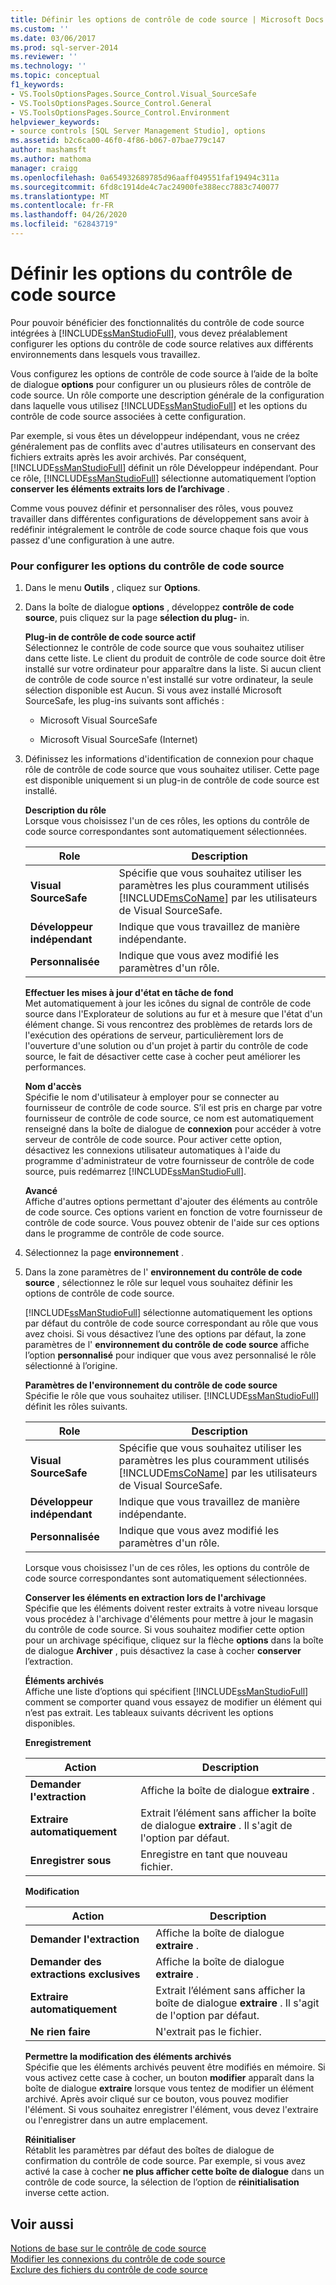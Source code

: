 ```yaml
---
title: Définir les options de contrôle de code source | Microsoft Docs
ms.custom: ''
ms.date: 03/06/2017
ms.prod: sql-server-2014
ms.reviewer: ''
ms.technology: ''
ms.topic: conceptual
f1_keywords:
- VS.ToolsOptionsPages.Source_Control.Visual_SourceSafe
- VS.ToolsOptionsPages.Source_Control.General
- VS.ToolsOptionsPages.Source_Control.Environment
helpviewer_keywords:
- source controls [SQL Server Management Studio], options
ms.assetid: b2c6ca00-46f0-4f86-b067-07bae779c147
author: mashamsft
ms.author: mathoma
manager: craigg
ms.openlocfilehash: 0a654932689785d96aaff049551faf19494c311a
ms.sourcegitcommit: 6fd8c1914de4c7ac24900fe388ecc7883c740077
ms.translationtype: MT
ms.contentlocale: fr-FR
ms.lasthandoff: 04/26/2020
ms.locfileid: "62843719"
---
```

# <a name="set-source-control-options"></a>Définir les options du contrôle de code source
  Pour pouvoir bénéficier des fonctionnalités du contrôle de code source intégrées à [!INCLUDE[ssManStudioFull](../includes/ssmanstudiofull-md.md)], vous devez préalablement configurer les options du contrôle de code source relatives aux différents environnements dans lesquels vous travaillez.  
  
 Vous configurez les options de contrôle de code source à l’aide de la boîte de dialogue **options** pour configurer un ou plusieurs rôles de contrôle de code source. Un rôle comporte une description générale de la configuration dans laquelle vous utilisez [!INCLUDE[ssManStudioFull](../includes/ssmanstudiofull-md.md)] et les options du contrôle de code source associées à cette configuration.  
  
 Par exemple, si vous êtes un développeur indépendant, vous ne créez généralement pas de conflits avec d'autres utilisateurs en conservant des fichiers extraits après les avoir archivés. Par conséquent, [!INCLUDE[ssManStudioFull](../includes/ssmanstudiofull-md.md)] définit un rôle Développeur indépendant. Pour ce rôle, [!INCLUDE[ssManStudioFull](../includes/ssmanstudiofull-md.md)] sélectionne automatiquement l’option **conserver les éléments extraits lors de l’archivage** .  
  
 Comme vous pouvez définir et personnaliser des rôles, vous pouvez travailler dans différentes configurations de développement sans avoir à redéfinir intégralement le contrôle de code source chaque fois que vous passez d'une configuration à une autre.  
  
### <a name="to-set-source-control-options"></a>Pour configurer les options du contrôle de code source  
  
1.  Dans le menu **Outils** , cliquez sur **Options**.  
  
2.  Dans la boîte de dialogue **options** , développez **contrôle de code source**, puis cliquez sur la page **sélection du plug-** in.  
  
     **Plug-in de contrôle de code source actif**  
     Sélectionnez le contrôle de code source que vous souhaitez utiliser dans cette liste. Le client du produit de contrôle de code source doit être installé sur votre ordinateur pour apparaître dans la liste. Si aucun client de contrôle de code source n'est installé sur votre ordinateur, la seule sélection disponible est Aucun. Si vous avez installé Microsoft SourceSafe, les plug-ins suivants sont affichés :  
  
    -   Microsoft Visual SourceSafe  
  
    -   Microsoft Visual SourceSafe (Internet)  
  
3.  Définissez les informations d'identification de connexion pour chaque rôle de contrôle de code source que vous souhaitez utiliser. Cette page est disponible uniquement si un plug-in de contrôle de code source est installé.  
  
     **Description du rôle**  
     Lorsque vous choisissez l'un de ces rôles, les options du contrôle de code source correspondantes sont automatiquement sélectionnées.  
  
    |Role|Description|  
    |----------|-----------------|  
    |**Visual SourceSafe**|Spécifie que vous souhaitez utiliser les paramètres les plus couramment utilisés [!INCLUDE[msCoName](../includes/msconame-md.md)] par les utilisateurs de Visual SourceSafe.|  
    |**Développeur indépendant**|Indique que vous travaillez de manière indépendante.|  
    |**Personnalisée**|Indique que vous avez modifié les paramètres d'un rôle.|  
  
     **Effectuer les mises à jour d'état en tâche de fond**  
     Met automatiquement à jour les icônes du signal de contrôle de code source dans l'Explorateur de solutions au fur et à mesure que l'état d'un élément change. Si vous rencontrez des problèmes de retards lors de l'exécution des opérations de serveur, particulièrement lors de l'ouverture d'une solution ou d'un projet à partir du contrôle de code source, le fait de désactiver cette case à cocher peut améliorer les performances.  
  
     **Nom d'accès**  
     Spécifie le nom d'utilisateur à employer pour se connecter au fournisseur de contrôle de code source. S’il est pris en charge par votre fournisseur de contrôle de code source, ce nom est automatiquement renseigné dans la boîte de dialogue de **connexion** pour accéder à votre serveur de contrôle de code source. Pour activer cette option, désactivez les connexions utilisateur automatiques à l'aide du programme d'administrateur de votre fournisseur de contrôle de code source, puis redémarrez [!INCLUDE[ssManStudioFull](../includes/ssmanstudiofull-md.md)].  
  
     **Avancé**  
     Affiche d'autres options permettant d'ajouter des éléments au contrôle de code source. Ces options varient en fonction de votre fournisseur de contrôle de code source. Vous pouvez obtenir de l'aide sur ces options dans le programme de contrôle de code source.  
  
4.  Sélectionnez la page **environnement** .  
  
5.  Dans la zone paramètres de l' **environnement du contrôle de code source** , sélectionnez le rôle sur lequel vous souhaitez définir les options de contrôle de code source.  
  
     [!INCLUDE[ssManStudioFull](../includes/ssmanstudiofull-md.md)] sélectionne automatiquement les options par défaut du contrôle de code source correspondant au rôle que vous avez choisi. Si vous désactivez l’une des options par défaut, la zone paramètres de l' **environnement du contrôle de code source** affiche l’option **personnalisé** pour indiquer que vous avez personnalisé le rôle sélectionné à l’origine.  
  
     **Paramètres de l'environnement du contrôle de code source**  
     Spécifie le rôle que vous souhaitez utiliser. [!INCLUDE[ssManStudioFull](../includes/ssmanstudiofull-md.md)] définit les rôles suivants.  
  
    |Role|Description|  
    |----------|-----------------|  
    |**Visual SourceSafe**|Spécifie que vous souhaitez utiliser les paramètres les plus couramment utilisés [!INCLUDE[msCoName](../includes/msconame-md.md)] par les utilisateurs de Visual SourceSafe.|  
    |**Développeur indépendant**|Indique que vous travaillez de manière indépendante.|  
    |**Personnalisée**|Indique que vous avez modifié les paramètres d'un rôle.|  
  
     Lorsque vous choisissez l'un de ces rôles, les options du contrôle de code source correspondantes sont automatiquement sélectionnées.  
  
     **Conserver les éléments en extraction lors de l'archivage**  
     Spécifie que les éléments doivent rester extraits à votre niveau lorsque vous procédez à l'archivage d'éléments pour mettre à jour le magasin du contrôle de code source. Si vous souhaitez modifier cette option pour un archivage spécifique, cliquez sur la flèche **options** dans la boîte de dialogue **Archiver** , puis désactivez la case à cocher **conserver** l’extraction.  
  
     **Éléments archivés**  
     Affiche une liste d’options qui spécifient [!INCLUDE[ssManStudioFull](../includes/ssmanstudiofull-md.md)] comment se comporter quand vous essayez de modifier un élément qui n’est pas extrait. Les tableaux suivants décrivent les options disponibles.  
  
     **Enregistrement**  
  
    |Action|Description|  
    |------------|-----------------|  
    |**Demander l'extraction**|Affiche la boîte de dialogue **extraire** .|  
    |**Extraire automatiquement**|Extrait l’élément sans afficher la boîte de dialogue **extraire** . Il s'agit de l'option par défaut.|  
    |**Enregistrer sous**|Enregistre en tant que nouveau fichier.|  
  
     **Modification**  
  
    |Action|Description|  
    |------------|-----------------|  
    |**Demander l'extraction**|Affiche la boîte de dialogue **extraire** .|  
    |**Demander des extractions exclusives**|Affiche la boîte de dialogue **extraire** .|  
    |**Extraire automatiquement**|Extrait l’élément sans afficher la boîte de dialogue **extraire** . Il s'agit de l'option par défaut.|  
    |**Ne rien faire**|N'extrait pas le fichier.|  
  
     **Permettre la modification des éléments archivés**  
     Spécifie que les éléments archivés peuvent être modifiés en mémoire. Si vous activez cette case à cocher, un bouton **modifier** apparaît dans la boîte de dialogue **extraire** lorsque vous tentez de modifier un élément archivé. Après avoir cliqué sur ce bouton, vous pouvez modifier l'élément. Si vous souhaitez enregistrer l'élément, vous devez l'extraire ou l'enregistrer dans un autre emplacement.  
  
     **Réinitialiser**  
     Rétablit les paramètres par défaut des boîtes de dialogue de confirmation du contrôle de code source. Par exemple, si vous avez activé la case à cocher **ne plus afficher cette boîte de dialogue** dans un contrôle de code source, la sélection de l’option de **réinitialisation** inverse cette action.  
  
## <a name="see-also"></a>Voir aussi  
 [Notions de base sur le contrôle de code source](../../2014/database-engine/source-control-basics.md)   
 [Modifier les connexions du contrôle de code source](../../2014/database-engine/change-source-control-connections.md)   
 [Exclure des fichiers du contrôle de code source](../../2014/database-engine/exclude-files-from-source-control.md)  
  
  
